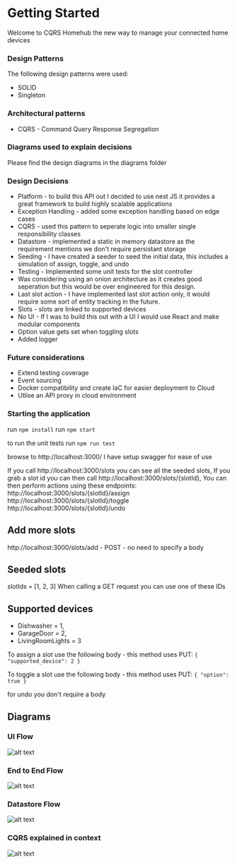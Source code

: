 # Getting Started
Welcome to CQRS Homehub the new way to manage your connected home devices

### Design Patterns
The following design patterns were used:
- SOLID
- Singleton

### Architectural patterns
- CQRS - Command Query Response Segregation

### Diagrams used to explain decisions
Please find the design diagrams in the diagrams folder

### Design Decisions
* Platform - to build this API out I decided to use nest JS it provides a great framework to build highly scalable applications
* Exception Handling - added some exception handling based on edge cases
* CQRS - used this pattern to seperate logic into smaller single responsibility classes
* Datastore - implemented a static in memory datastore as the requirement mentions we don't require persistant storage
* Seeding - I have created a seeder to seed the initial data, this includes a simulation of assign, toggle, and undo
* Testing - Implemented some unit tests for the slot controller
* Was considering using an onion architecture as it creates good seperation but this would be over engineered for this design.
* Last slot action - I have implemented last slot action only, it would require some sort of entity tracking in the future.
* Slots - slots are linked to supported devices
* No UI - If I was to build this out with a UI I would use React and make modular components
* Option value gets set when toggling slots
* Added logger


### Future considerations
* Extend testing coverage
* Event sourcing
* Docker compatibility and create IaC for easier deployment to Cloud
* Utlise an API proxy in cloud environment

### Starting the application
run `npm install`
run `npm start`

to run the unit tests run `npm run test`

browse to http://localhost:3000/ I have setup swagger for ease of use

If you call http://localhost:3000/slots you can see all the seeded slots,
If you grab a slot id you can then call http://localhost:3000/slots/{slotId},
You can then perform actions using these endpoints: 
http://localhost:3000/slots/{slotId}/assign 
http://localhost:3000/slots/{slotId}/toggle 
http://localhost:3000/slots/{slotId}/undo

## Add more slots
http://localhost:3000/slots/add - POST - no need to specify a body

## Seeded slots
slotIds = [1, 2, 3]
When calling a GET request you can use one of these IDs

## Supported devices
* Dishwasher = 1,
* GarageDoor = 2,
* LivingRoomLights = 3

To assign a slot use the following body - this method uses PUT:
`{
  "supported_device": 2
}`

To toggle a slot use the following body - this method uses PUT:
`{
  "option": true
}`

for undo you don't require a body

## Diagrams
### UI Flow
![alt text](https://github.com/bradleynz/axmos-home-hub/blob/main/diagrams/ui-flow.png)
### End to End Flow
![alt text](https://github.com/bradleynz/axmos-home-hub/blob/main/diagrams/end-to-end-flow.png)
### Datastore Flow
![alt text](https://github.com/bradleynz/axmos-home-hub/blob/main/diagrams/data-store-flow.png)
### CQRS explained in context
![alt text](https://github.com/bradleynz/axmos-home-hub/blob/main/diagrams/cqrs-explained-in-context.png)
